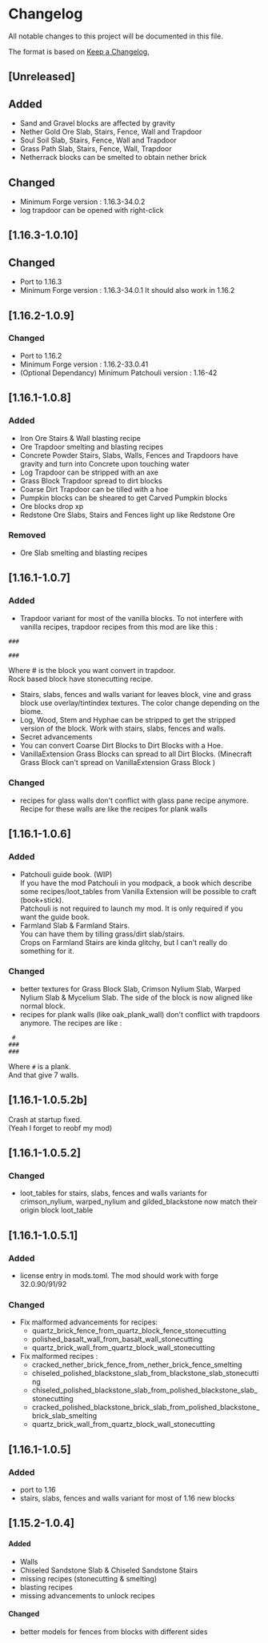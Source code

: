 # Changelog
All notable changes to this project will be documented in this file.  

The format is based on [Keep a Changelog](https://keepachangelog.com/en/1.0.0/),

## [Unreleased]
## Added
- Sand and Gravel blocks are affected by gravity
- Nether Gold Ore Slab, Stairs, Fence, Wall and Trapdoor
- Soul Soil Slab, Stairs, Fence, Wall and Trapdoor
- Grass Path Slab, Stairs, Fence, Wall, Trapdoor
- Netherrack blocks can be smelted to obtain nether brick

## Changed
- Minimum Forge version : 1.16.3-34.0.2
- log trapdoor can be opened with right-click

## [1.16.3-1.0.10]
## Changed
- Port to 1.16.3
- Minimum Forge version : 1.16.3-34.0.1
It should also work in 1.16.2

## [1.16.2-1.0.9]
### Changed
- Port to 1.16.2
- Minimum Forge version : 1.16.2-33.0.41
- (Optional Dependancy) Minimum Patchouli version : 1.16-42

## [1.16.1-1.0.8]
### Added
- Iron Ore Stairs & Wall blasting recipe
- Ore Trapdoor smelting and blasting recipes
- Concrete Powder Stairs, Slabs, Walls, Fences and Trapdoors have gravity and turn into Concrete upon touching water
- Log Trapdoor can be stripped with an axe
- Grass Block Trapdoor spread to dirt blocks
- Coarse Dirt Trapdoor can be tilled with a hoe
- Pumpkin blocks can be sheared to get Carved Pumpkin blocks
- Ore blocks drop xp
- Redstone Ore Slabs, Stairs and Fences light up like Redstone Ore

### Removed
- Ore Slab smelting and blasting recipes

## [1.16.1-1.0.7]
### Added
- Trapdoor variant for most of the vanilla blocks. To not interfere with vanilla recipes, trapdoor recipes from this mod are like this :  
```
###
   
###
```
Where # is the block you want convert in trapdoor.  
Rock based block have stonecutting recipe.
- Stairs, slabs, fences and walls variant for leaves block, vine and grass block use overlay/tintindex textures. The color change depending on the biome.
- Log, Wood, Stem and Hyphae can be stripped to get the stripped version of the block. Work with stairs, slabs, fences and walls.
- Secret advancements
- You can convert Coarse Dirt Blocks to Dirt Blocks with a Hoe.
- VanillaExtension Grass Blocks can spread to all Dirt Blocks. (Minecraft Grass Block can't spread on VanillaExtension Grass Block )

### Changed
- recipes for glass walls don't conflict with glass pane recipe anymore. Recipe for these walls are like the recipes for plank walls

## [1.16.1-1.0.6]
### Added
- Patchouli guide book. (WIP)  
If you have the mod Patchouli in you modpack, a book which describe some recipes/loot\_tables from Vanilla Extension will be possible to craft (book+stick).  
Patchouli is not required to launch my mod. It is only required if you want the guide book.  
- Farmland Slab & Farmland Stairs.  
You can have them by tilling grass/dirt slab/stairs.  
Crops on Farmland Stairs are kinda glitchy, but I can't really do something for it.

### Changed
- better textures for Grass Block Slab, Crimson Nylium Slab, Warped Nylium Slab & Mycelium Slab. The side of the block is now aligned like normal block.
- recipes for plank walls (like oak\_plank\_wall) don't conflict with trapdoors anymore.
The recipes are like :  
```
 # 
###
###
```
Where `#` is a plank.  
And that give 7 walls.


## [1.16.1-1.0.5.2b]
Crash at startup fixed.  
(Yeah I forget to reobf my mod)

## [1.16.1-1.0.5.2]
### Changed
- loot\_tables for stairs, slabs, fences and walls variants for crimson\_nylium, warped\_nylium and gilded\_blackstone now match their origin block loot\_table

## [1.16.1-1.0.5.1]
### Added
- license entry in mods.toml. The mod should work with forge 32.0.90/91/92

### Changed
- Fix malformed advancements for recipes:
  - quartz\_brick\_fence\_from\_quartz\_block\_fence\_stonecutting
  - polished\_basalt\_wall\_from\_basalt\_wall\_stonecutting
  - quartz\_brick\_wall\_from\_quartz\_block\_wall\_stonecutting
- Fix malformed recipes :
  - cracked\_nether\_brick\_fence\_from\_nether\_brick\_fence\_smelting
  - chiseled\_polished\_blackstone\_slab\_from\_blackstone\_slab\_stonecutting
  - chiseled\_polished\_blackstone\_slab\_from\_polished\_blackstone\_slab\_stonecutting
  - cracked\_polished\_blackstone\_brick\_slab\_from\_polished\_blackstone\_brick\_slab\_smelting
  - quartz\_brick\_wall\_from\_quartz\_block\_wall\_stonecutting

## [1.16.1-1.0.5]
### Added
- port to 1.16
- stairs, slabs, fences and walls variant for most of 1.16 new blocks 

## [1.15.2-1.0.4]
#### Added
- Walls
- Chiseled Sandstone Slab & Chiseled Sandstone Stairs
- missing recipes (stonecutting & smelting)
- blasting recipes
- missing advancements to unlock recipes

#### Changed
- better models for fences from blocks with different sides
